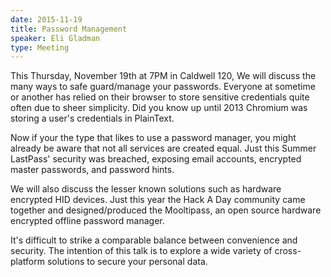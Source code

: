 ```yaml
---
date: 2015-11-19
title: Password Management
speaker: Eli Gladman
type: Meeting
---
```

This Thursday, November 19th at 7PM in Caldwell 120, We will discuss the many ways to safe guard/manage your passwords.
Everyone at sometime or another has relied on their browser to store sensitive credentials quite often due to sheer simplicity. Did you know up until 2013 Chromium was storing a user's credentials in PlainText.

Now if your the type that likes to use a password manager, you might already be aware that not all services are created equal. Just this Summer LastPass' security was breached, exposing email accounts, encrypted master passwords, and password hints.

We will also discuss the lesser known solutions such as hardware encrypted HID devices. Just this year the Hack A Day community came together and designed/produced the Mooltipass, an open source hardware encrypted offline password manager.

It's difficult to strike a comparable balance between convenience and security. The intention of this talk is to explore a wide variety of cross-platform solutions to secure your personal data.
